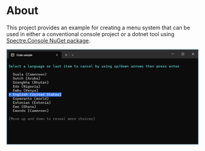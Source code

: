 ﻿# About

This project provides an example for creating a menu system that can be used in either a conventional console project or a dotnet tool using [Spectre.Console NuGet package](https://www.nuget.org/packages/Spectre.Console/0.50.1-preview.0.5).


![Figure1](assets/figure1.png)